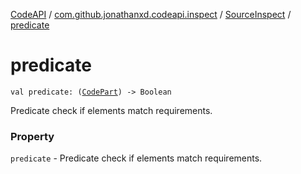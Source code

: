 [CodeAPI](../../index.md) / [com.github.jonathanxd.codeapi.inspect](../index.md) / [SourceInspect](index.md) / [predicate](.)

# predicate

`val predicate: (`[`CodePart`](../../com.github.jonathanxd.codeapi/-code-part/index.md)`) -> Boolean`

Predicate check if elements match requirements.

### Property

`predicate` - Predicate check if elements match requirements.